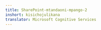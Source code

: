 ```yaml
---
title: SharePoint-mtandaoni-mpango-2
inshort: kisichojulikana
translator: Microsoft Cognitive Services
---
```




